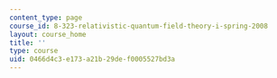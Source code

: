 ```yaml
---
content_type: page
course_id: 8-323-relativistic-quantum-field-theory-i-spring-2008
layout: course_home
title: ''
type: course
uid: 0466d4c3-e173-a21b-29de-f0005527bd3a
---
```

